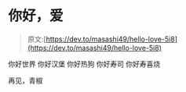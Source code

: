# 你好，爱

> 原文:[https://dev.to/masashi49/hello-love-5i8](https://dev.to/masashi49/hello-love-5i8)

你好世界
你好汉堡
你好热狗
你好寿司
你好寿喜烧

再见，青椒